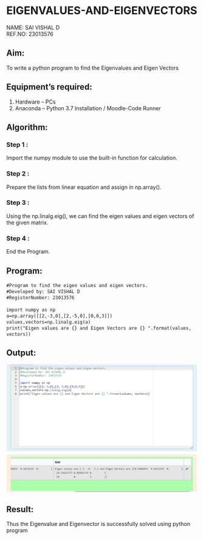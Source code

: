 # EIGENVALUES-AND-EIGENVECTORS
NAME: SAI VISHAL D<br>
REF.NO: 23013576
## Aim:
To write a python program to find the Eigenvalues and Eigen Vectors
## Equipment’s required:
1. 	Hardware – PCs
2. 	Anaconda – Python 3.7 Installation / Moodle-Code Runner
## Algorithm:
### Step 1 : 
Import the numpy module to use the built-in function for calculation.
### Step 2 : 
Prepare the lists from linear equation and assign in np.array().
### Step 3 : 
Using the np.linalg.eig(), we can find the eigen values and eigen vectors of the given matrix.
### Step 4 : 
End the Program.
## Program:
```
#Program to find the eigen values and eigen vectors.
#Developed by: SAI VISHAL D
#RegisterNumber: 23013576

import numpy as np
a=np.array([[2,-3,0],[2,-5,0],[0,0,3]])
values,vectors=np.linalg.eig(a)
print("Eigen values are {} and Eigen Vectors are {} ".format(values, vectors))
```

## Output:
![Alt text](<Screenshot 2023-12-13 203146.png>)

## Result:
Thus the Eigenvalue and Eigenvector is successfully solved using python program
